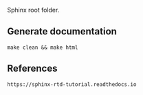 Sphinx root folder.

## Generate documentation

~~~
make clean && make html
~~~

## References

~~~
https://sphinx-rtd-tutorial.readthedocs.io
~~~
